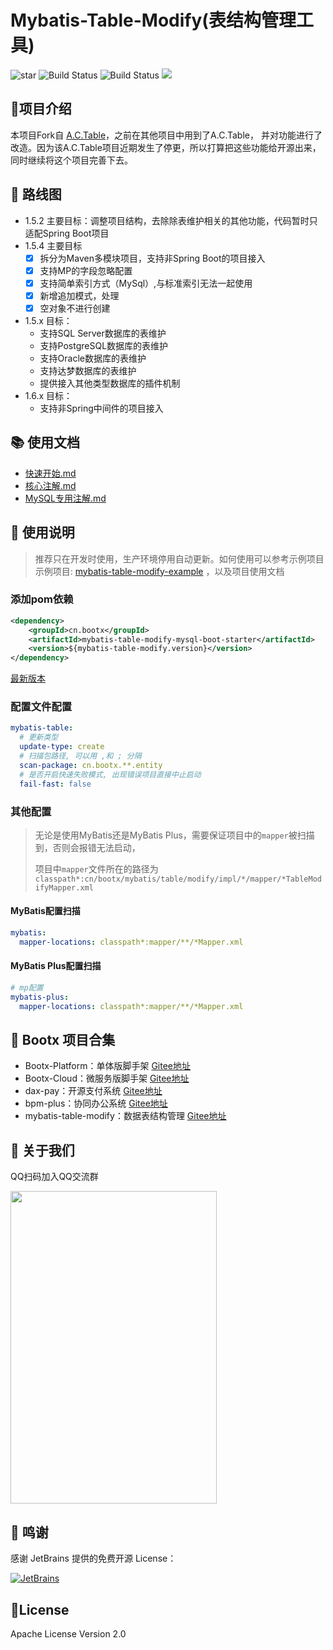 # Mybatis-Table-Modify(表结构管理工具)

<p>
 <img src='https://gitee.com/bootx/mybatis-table-modify/badge/star.svg?theme=dark' alt='star'/>
 <img src="https://img.shields.io/badge/mybatis table modify-1.5.4.beta1-success.svg" alt="Build Status"/>
<img src="https://img.shields.io/badge/Author-Bootx-orange.svg" alt="Build Status"/>
 <img src="https://img.shields.io/badge/license-Apache%20License%202.0-green.svg"/>
</p>

## 🍈项目介绍
本项目Fork自 [A.C.Table](https://gitee.com/sunchenbin/mybatis-enhance)，之前在其他项目中用到了A.C.Table，
并对功能进行了改造。因为该A.C.Table项目近期发生了停更，所以打算把这些功能给开源出来，同时继续将这个项目完善下去。

## 🍎 路线图
- 1.5.2 主要目标：调整项目结构，去除除表维护相关的其他功能，代码暂时只适配Spring Boot项目
- 1.5.4 主要目标
  - [x] 拆分为Maven多模块项目，支持非Spring Boot的项目接入
  - [x] 支持MP的字段忽略配置
  - [x] 支持简单索引方式（MySql）,与标准索引无法一起使用
  - [x] 新增追加模式，处理
  - [x] 空对象不进行创建
- 1.5.x 目标：
  - 支持SQL Server数据库的表维护
  - 支持PostgreSQL数据库的表维护
  - 支持Oracle数据库的表维护
  - 支持达梦数据库的表维护
  - 提供接入其他类型数据库的插件机制
- 1.6.x 目标：
  - 支持非Spring中间件的项目接入

## 📚 使用文档
- [快速开始.md](_doc/教程/快速开始.md)
- [核心注解.md](_doc/教程/核心注解.md)
- [MySQL专用注解.md](_doc/教程/MySQL专用注解.md)

## 🥂 使用说明
> 推荐只在开发时使用，生产环境停用自动更新。如何使用可以参考示例项目示例项目: [mybatis-table-modify-example](https://gitee.com/bootx/mybatis-table-modify-example)
> ，以及项目使用文档

### 添加pom依赖
```xml
<dependency>
    <groupId>cn.bootx</groupId>
    <artifactId>mybatis-table-modify-mysql-boot-starter</artifactId>
    <version>${mybatis-table-modify.version}</version>
</dependency>
```
[最新版本](https://mvnrepository.com/artifact/cn.bootx/mybatis-table-modify)
### 配置文件配置
```yaml
mybatis-table:
  # 更新类型
  update-type: create
  # 扫描包路径, 可以用 ,和 ; 分隔
  scan-package: cn.bootx.**.entity
  # 是否开启快速失败模式, 出现错误项目直接中止启动
  fail-fast: false
```
### 其他配置
> 无论是使用MyBatis还是MyBatis Plus，需要保证项目中的`mapper`被扫描到，否则会报错无法启动，
>
> 项目中`mapper`文件所在的路径为 `classpath*:cn/bootx/mybatis/table/modify/impl/*/mapper/*TableModifyMapper.xml`

#### MyBatis配置扫描
```yaml
mybatis:
  mapper-locations: classpath*:mapper/**/*Mapper.xml
```
#### MyBatis Plus配置扫描
```yaml
# mp配置
mybatis-plus:
  mapper-locations: classpath*:mapper/**/*Mapper.xml
```

##  🍁 Bootx 项目合集
- Bootx-Platform：单体版脚手架 [Gitee地址](https://gitee.com/bootx/bootx-platform)
- Bootx-Cloud：微服务版脚手架 [Gitee地址](https://gitee.com/bootx/bootx-cloud)
- dax-pay：开源支付系统 [Gitee地址](https://gitee.com/bootx/dax-pay)
- bpm-plus：协同办公系统 [Gitee地址](https://gitee.com/bootx/bpm-plus)
- mybatis-table-modify：数据表结构管理 [Gitee地址](https://gitee.com/bootx/mybatis-table-modify)

##  🥪 关于我们

QQ扫码加入QQ交流群
<p>

<img src="https://oscimg.oschina.net/oscnet/up-ac1a8f8221203de2b5cbc6a461a26199b95.jpg" width = "330" height = "500"/>
</p>

## 🍻 鸣谢
感谢 JetBrains 提供的免费开源 License：

[![JetBrains](https://oscimg.oschina.net/oscnet/up-4aab9fa8bc769295b48c888d93e71320d93.png)](https://www.jetbrains.com/?from=bootx)

## 🍷License

Apache License Version 2.0

